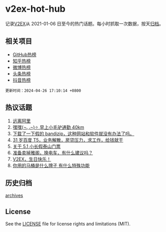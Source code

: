 # v2ex-hot-hub

 记录[V2EX](https://www.v2ex.com/)从 2021-01-06 日至今的热门话题。每小时抓取一次数据，按天[归档](archives)。
 
 ## 相关项目

- [GitHub热榜](https://github.com/lonnyzhang423/github-hot-hub)
- [知乎热榜](https://github.com/lonnyzhang423/zhihu-hot-hub)
- [微博热榜](https://github.com/lonnyzhang423/weibo-hot-hub)
- [头条热榜](https://github.com/lonnyzhang423/toutiao-hot-hub)
- [抖音热榜](https://github.com/lonnyzhang423/douyin-hot-hub)


 `更新时间：2024-04-26 17:10:14 +0800`

## 热议话题

1. [远离阿里](https://www.v2ex.com/t/1035856)
1. [嘿嘿(¬◡¬)✧ 早上小毛驴通勤 40km](https://www.v2ex.com/t/1035801)
1. [下载了一下假的 bandizip，这种网站和软件就没有办法了吗。](https://www.v2ex.com/t/1035693)
1. [31 岁百度 T5，业务解散，房贷压力，求工作，给钱就干](https://www.v2ex.com/t/1035694)
1. [关于 5.1 小长假泰山门票](https://www.v2ex.com/t/1035804)
1. [准备卖掉雅阁，换电车，有什么建议吗？](https://www.v2ex.com/t/1035814)
1. [V2EX，生日快乐！](https://www.v2ex.com/t/1035747)
1. [你用的马桶是什么牌子 有什么特殊功能](https://www.v2ex.com/t/1035785)

## 历史归档

[archives](archives)

## License

See the [LICENSE](LICENSE) file for license rights and limitations (MIT).
